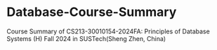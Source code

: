 # Database-Course-Summary
Course Summary of CS213-30010154-2024FA: Principles of Database Systems (H) Fall 2024 in SUSTech(Sheng Zhen, China)
